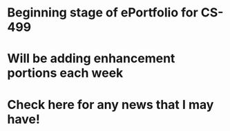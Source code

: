 # Beginning stage of ePortfolio for CS-499

# Will be adding enhancement portions each week 

# Check here for any news that I may have!
